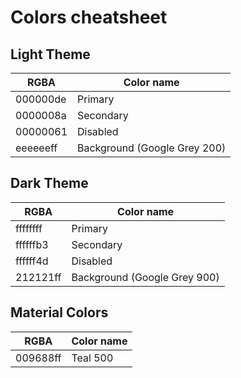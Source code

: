 # Colors cheatsheet

## Light Theme

RGBA     | Color name
---      | ---
000000de | Primary
0000008a | Secondary
00000061 | Disabled
eeeeeeff | Background (Google Grey 200)

## Dark Theme

RGBA     | Color name
---      | ---
ffffffff | Primary
ffffffb3 | Secondary
ffffff4d | Disabled
212121ff | Background (Google Grey 900)

## Material Colors

RGBA     | Color name
---      | ---
009688ff | Teal 500
